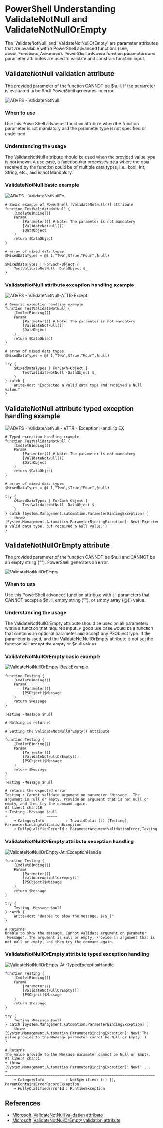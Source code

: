 # PowerShell Understanding ValidateNotNull and ValidateNotNullOrEmpty

The 'ValidateNotNull' and 'ValidateNotNullOrEmpty' are parameter attributes that are available within PowerShell advanced functions (see, about_Functions_Advanced). PowerShell advance function parameters and parameter attributes are used to validate and constrain function input. 

## ValidateNotNull validation attribute

The provided parameter of the function CANNOT be $null. If the parameter is evaluated to be $null PowerShell generates an error.

![ADVFS - ValidateNotNull](../Media/understanding-validatenotnull-and-validatenotnullorempty/ValidateNotNull.png)

### When to use

Use this PowerShell advanced function attribute when the function parameter is not mandatory and the parameter type is not specified or undefined. 

### Understanding the usage

The ValidateNotNull attribute should be used when the provided value type is not known. A use case, a function that processes data where the data received by the function could be of multiple data types, i.e., bool, Int, String, etc., and is not Mandatory. 

### ValidateNotNull basic example

![ADVFS - ValidateNotNullEx](../Media/understanding-validatenotnull-and-validatenotnullorempty/ValidateNotNullEx.png)

```
# Basic example of PowerShell [ValidateNotNull()] attribute
function TestValidateNotNull {
	[CmdletBinding()]
	Param(
		[Parameter()] # Note: The parameter is not mandatory
		[ValidateNotNull()]
		$DataObject
	)
	return $DataObject
}

# array of mixed data types
$MixedDataTypes = @( 1,"Two",$True,"Four",$null)

$MixedDataTypes | ForEach-Object {
	TestValidateNotNull -DataObject $_
}
```

### ValidateNotNull attribute exception handling example

![ADVFS - ValidateNotNull-ATTR-Except](../Media/understanding-validatenotnull-and-validatenotnullorempty/ValidateNotNull-ATTR-Except.png)

```
# Generic exception handling example
function TestValidateNotNull {
	[CmdletBinding()]
	Param(
		[Parameter()] # Note: The parameter is not mandatory
		[ValidateNotNull()]
		$DataObject
	)
	return $DataObject
}

# array of mixed data types
$MixedDataTypes = @( 1,"Two",$True,"Four",$null)

try {
	$MixedDataTypes | ForEach-Object {
		TestValidateNotNull -DataObject $_
	}
} catch {
	Write-Host "Excpected a valid data type and received a Null value."
}
```

## ValidateNotNull attribute typed exception handling example

![ADVFS - ValidateNotNull - ATTR - Exception Handling EX](../Media/understanding-validatenotnull-and-validatenotnullorempty/ValidateNotNull%20-%20ATTR%20-%20Exception%20Handling%20EX.png)

```
# Typed exception handling example
function TestValidateNotNull {
	[CmdletBinding()]
	Param(
		[Parameter()] # Note: The parameter is not mandatory
		[ValidateNotNull()]
		$DataObject
	)
	return $DataObject
}

# array of mixed data types
$MixedDataTypes = @( 1,"Two",$True,"Four",$null)

try {
	$MixedDataTypes | ForEach-Object {
		TestValidateNotNull -DataObject $_
	}
} catch [System.Management.Automation.ParameterBindingException] {
	throw [System.Management.Automation.ParameterBindingException]::New('Expected a valid data type, but received a Null value.')
}
```

## ValidateNotNullOrEmpty attribute

The provided parameter of the function CANNOT be $null and CANNOT be an empty string (""). PowerShell generates an error.

![ValidateNotNullOrEmpty](../Media/understanding-validatenotnull-and-validatenotnullorempty/ValidateNotNullOrEmpty.png)

### When to use

Use this PowerShell advanced function attribute with all parameters that CANNOT accept a $null, empty string (""), or empty array (@()) value. 

### Understanding the usage

The ValidateNotNullOrEmpty attribute should be used on all parameters within a function that required input. A good use case would be a function that contains an optional parameter and accept any PSObject type. If the parameter is used, and the ValidateNotNullOrEmpty attribute is not set the function will accept the empty or $null values. 

### ValidateNotNullOrEmpty basic example

![ValidateNotNullOrEmpty-BasicExample](../Media/understanding-validatenotnull-and-validatenotnullorempty/ValidateNotNullOrEmpty-BasicExample.png)

```
function Testing {
	[CmdletBinding()]
	Param(
		[Parameter()]
		[PSObject]$Message
	)
	return $Message
}

Testing -Message $null

# Nothing is returned

# Setting the ValidateNotNullOrEmpty() attribute

function Testing {
	[CmdletBinding()]
	Param(
		[Parameter()]
		[ValidateNotNullOrEmpty()]
		[PSObject]$Message
	)
	return $Message
}

Testing -Message $null

# returns the expected error
Testing : Cannot validate argument on parameter 'Message'. The argument is null or empty. Provide an argument that is not null or empty, and then try the command again.
At line:1 char:18
+ Testing -Message $null
+                  ~~~~~
    + CategoryInfo          : InvalidData: (:) [Testing], ParameterBindingValidationException
    + FullyQualifiedErrorId : ParameterArgumentValidationError,Testing
```

### ValidateNotNullOrEmpty attribute exception handling

![ValidateNotNullOrEmpty-AttrExceptionHandle](../Media/understanding-validatenotnull-and-validatenotnullorempty/ValidateNotNullOrEmpty-AttrExceptionHandle.png)

```
function Testing {
	[CmdletBinding()]
	Param(
		[Parameter()]
		[ValidateNotNullOrEmpty()]
		[PSObject]$Message
	)
	return $Message
}

try {
	Testing -Message $null
} catch {
	Write-Host "Unable to show the message. $($_)"
}

# Returns
Unable to show the message. Cannot validate argument on parameter 'Message'. The argument is null or empty. Provide an argument that is not null or empty, and then try the command again.
```

### ValidateNotNullOrEmpty attribute typed exception handling

![ValidateNotNullOrEmpty-AttrTypedExceptionHandle](../Media/understanding-validatenotnull-and-validatenotnullorempty/ValidateNotNullOrEmpty-AttrTypedExceptionHandle.png)

```
function Testing {
	[CmdletBinding()]
	Param(
		[Parameter()]
		[ValidateNotNullOrEmpty()]
		[PSObject]$Message
	)
	return $Message
}

try {
	Testing -Message $null
} catch [System.Management.Automation.ParameterBindingException] {
	throw [System.Management.Automation.ParameterBindingException]::New('The value provide to the Message parameter cannot be Null or Empty.')
}

# Returns
The value provide to the Message parameter cannot be Null or Empty.
At line:4 char:1
+ throw [System.Management.Automation.ParameterBindingException]::New(' ...
+ ~~~~~~~~~~~~~~~~~~~~~~~~~~~~~~~~~~~~~~~~~~~~~~~~~~~~~~~~~~~~~~~~~~~~~
    + CategoryInfo          : NotSpecified: (:) [], ParentContainsErrorRecordException
    + FullyQualifiedErrorId : RuntimeException
```

## References

- [Microsoft, ValidateNotNull validation attribute](https://docs.microsoft.com/en-us/powershell/module/microsoft.powershell.core/about/about_functions_advanced_parameters?view=powershell-7.1#validatenotnull-validation-attribute)
- [Microsoft, ValidateNotNullOrEmpty validation attribute](https://docs.microsoft.com/en-us/powershell/module/microsoft.powershell.core/about/about_functions_advanced_parameters?view=powershell-7.1#validatenotnullorempty-validation-attribute)
